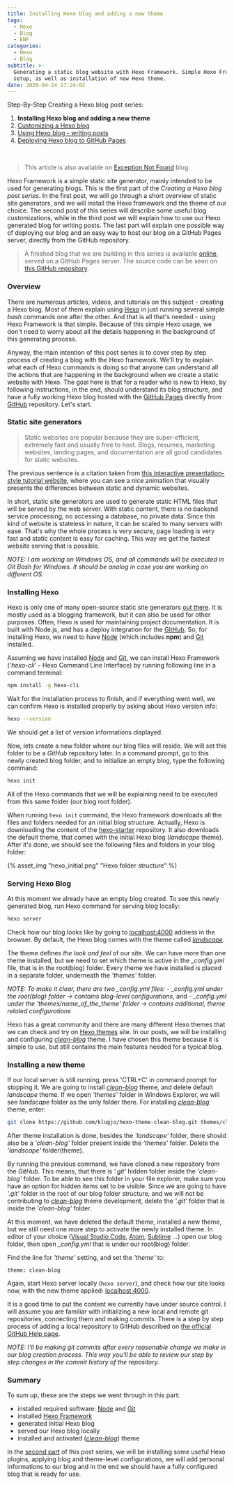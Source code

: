 ```yaml
---
title: Installing Hexo blog and adding a new theme
tags:
  - Hexo
  - Blog
  - ENF
categories:
  - Hexo
  - Blog
subtitle: >-
  Generating a static blog website with Hexo Framework. Simple Hexo Framework
  setup, as well as installation of new Hexo theme.
date: 2020-04-24 17:24:02
---
```


Step-By-Step Creating a Hexo blog post series:

1. **Installing Hexo blog and adding a new theme**
2. [Customizing a Hexo blog](https://www.codeinsights.net/2020/04/Customizing-Hexo-blog/)
3. [Using Hexo blog - writing posts](https://www.codeinsights.net/2020/04/Using-Hexo-blog-writing-posts/)
4. [Deploying Hexo blog to GitHub Pages](https://www.codeinsights.net/2020/04/Deploying-Hexo-blog-to-GitHub-Pages/)

<br/>

> This article is also available on [Exception Not Found](https://exceptionnotfound.net/installing-hexo-blog-and-adding-a-new-theme/) blog.

Hexo Framework is a simple static site generator, mainly intended to be used for generating blogs. This is the first part of the *Creating a Hexo blog post series*. In the first post, we will go through a short overview of static site generators, and we will install the Hexo framework and the theme of our choice. The second post of this series will describe some useful blog customizations, while in the third post we will explain how to use our Hexo generated blog for writing posts. The last part will explain one possible way of deploying our blog and an easy way to host our blog on a GitHub Pages server, directly from the GitHub repository.

> A finished blog that we are building in this series is available [online](https://vladimirvozar.github.io/hexo-blog-create/), served on a GitHub Pages server. The source code can be seen on [this GitHub repository](https://github.com/vladimirvozar/hexo-blog-create).

### Overview ###
There are numerous articles, videos, and tutorials on this subject - creating a Hexo blog. Most of them explain using [Hexo](https://hexo.io/) in just running several simple *bash* commands one after the other. And that is all that's needed - using Hexo Framework is that simple. Because of this simple Hexo usage, we don't need to worry about all the details happening in the background of this generating process. 

Anyway, the main intention of this post series is to cover step by step process of creating a blog with the Hexo framework. We'll try to explain what each of Hexo commands is doing so that anyone can understand all the actions that are happening in the background when we create a static website with Hexo. The goal here is that for a reader who is new to Hexo, by following instructions, in the end, should understand its blog structure, and have a fully working Hexo blog hosted with the [GitHub Pages](https://pages.github.com/) directly from [GitHub](https://github.com/) repository. Let's start.

### Static site generators ###
>Static websites are popular because they are super-efficient, extremely fast and usually free to host. Blogs, resumes, marketing websites, landing pages, and documentation are all good candidates for static websites.

The previous sentence is a citation taken from [this interactive presentation-style tutorial website](http://nilclass.com/courses/what-is-a-static-website/#1), where you can see a nice animation that visually presents the differences between static and dynamic websites.

In short, static site generators are used to generate static HTML files that will be served by the web server. With static content, there is no backend service processing, no accessing a database, no private data. Since this kind of website is stateless in nature, it can be scaled to many servers with ease. That's why the whole process is very secure, page loading is very fast and static content is easy for caching. This way we get the fastest website serving that is possible.

*NOTE: I am working on Windows OS, and all commands will be executed in Git Bash for Windows. It should be analog in case you are working on different OS.*

### Installing Hexo ###
Hexo is only one of many open-source static site generators [out there](https://www.staticgen.com/). It is mostly used as a blogging framework, but it can also be used for other purposes. Often, Hexo is used for maintaining project documentation. It is built with Node.js, and has a deploy integration for the [GitHub](https://github.com/). So, for installing Hexo, we need to have [Node](https://nodejs.org/en/) (which includes **npm**) and [Git](https://git-scm.com/) installed.

Assuming we have installed [Node](https://nodejs.org/en/) and [Git](https://git-scm.com/), we can install Hexo Framework (*'hexo-cli'* - Hexo Command Line Interface) by running following line in a command terminal:

``` bash
npm install -g hexo-cli
```

Wait for the installation process to finish, and if everything went well, we can confirm Hexo is installed properly by asking about Hexo version info:

``` bash
hexo --version
```

We should get a list of version informations displayed.

Now, lets create a new folder where our blog files will reside. We will set this folder to be a *GitHub* repository later.
In a command prompt, go to this newly created blog folder, and to initialize an empty blog, type the following command:

``` bash
hexo init
```

All of the Hexo commands that we will be explaining need to be executed from this same folder (our blog root folder).

When running ```hexo init``` command, the Hexo framework downloads all the files and folders needed for an initial blog structure. 
Actually, Hexo is downloading the content of the [hexo-starter](https://github.com/hexojs/hexo-starter) repository.
It also downloads the default theme, that comes with the initial Hexo blog (*landscape* theme).
After it's done, we should see the following files and folders in your blog folder:

{% asset_img "hexo_initial.png" "Hexo folder structure" %}


### Serving Hexo Blog ###
At this moment we already have an empty blog created. To see this newly generated blog, run Hexo command for serving blog locally:

``` bash
hexo server
```

Check how our blog looks like by going to [localhost:4000](http://localhost:4000) address in the browser. By default, the Hexo blog comes with the theme called *[landscape](https://github.com/hexojs/hexo-theme-landscape)*. 

The theme defines *the look and feel* of our site. We can have more than one theme installed, but we need to set which theme is active in the *_config.yml* file, that is in the root(blog) folder. Every theme we have installed is placed in a separate folder, underneath the *'themes'* folder. 

*NOTE: To make it clear, there are two _config.yml files:*
*- _config.yml under the root(blog) folder -> contains blog-level configurations*, and
*- _config.yml under the 'themes/name_of_the_theme' folder -> contains additional, theme related configurations*

Hexo has a great community and there are many different Hexo themes that we can check and try on [Hexo themes](https://hexo.io/themes/index.html) site. In our posts, we will be installing and configuring *[clean-blog](https://github.com/klugjo/hexo-theme-clean-blog)* theme. I have chosen this theme because it is simple to use, but still contains the main features needed for a typical blog.


### Installing a new theme ###
If our local server is still running, press 'CTRL+C' in command prompt for stopping it. We are going to install *[clean-blog](https://github.com/klugjo/hexo-theme-clean-blog)* theme, and delete default *landscape* theme. If we open *'themes'* folder in Windows Explorer, we will see *landscape* folder as the only folder there. For installing *[clean-blog](https://github.com/klugjo/hexo-theme-clean-blog)* theme, enter:

``` bash
git clone https://github.com/klugjo/hexo-theme-clean-blog.git themes/clean-blog
```

After theme installation is done, besides the *'landscape'* folder, there should also be a *'clean-blog'* folder present inside the *'themes'* folder. Delete the *'landscape'* folder(theme).

By running the previous command, we have cloned a new repository from the *GitHub*. This means, that there is *'.git'* hidden folder inside the *'clean-blog'* folder. To be able to see this folder in your file explorer, make sure you have an option for hidden items set to be visible. Since we are going to have *'.git'* folder in the root of our blog folder structure, and we will not be contributing to *[clean-blog](https://github.com/klugjo/hexo-theme-clean-blog)* theme development, delete the *'.git'* folder that is inside the *'clean-blog'* folder.

At this moment, we have deleted the default theme, installed a new theme, but we still need one more step to activate the newly installed theme. In editor of your choice ([Visual Studio Code](https://code.visualstudio.com/), [Atom](https://atom.io/), [Sublime](https://www.sublimetext.com/) ...) open our blog folder, then open *_config.yml* that is under our root(blog) folder. 

Find the line for *'theme'* setting, and set the *'theme'* to:
```
theme: clean-blog
```

Again, start Hexo server locally (```hexo server```), and check how our site looks now, with the new theme applied: [localhost:4000](http://localhost:4000).

It is a good time to put the content we currently have under source control. I will assume you are familiar with initializing a new local and remote git repositories, connecting them and making commits.
There is a step by step process of adding a local repository to GitHub described on [the official GitHub Help page](https://help.github.com/en/github/importing-your-projects-to-github/adding-an-existing-project-to-github-using-the-command-line).

*NOTE: I'll be making git commits after every reasonable change we make in our blog creation process. This way you'll be able to review our step by step changes in the commit history of the repository.*

### Summary ###
To sum up, these are the steps we went through in this part:
- installed required software: [Node](https://nodejs.org/en/) and [Git](https://git-scm.com/)
- installed [Hexo Framework](https://hexo.io/) 
- generated initial Hexo blog
- served our Hexo blog locally
- installed and activated (*[clean-blog](https://github.com/klugjo/hexo-theme-clean-blog)*) theme

In the [second part](https://www.codeinsights.net/2020/04/Customizing-Hexo-blog/) of this post series, we will be installing some useful Hexo plugins, applying blog and theme-level configurations, we will add personal informations to our blog and in the end we should have a fully configured blog that is ready for use.
